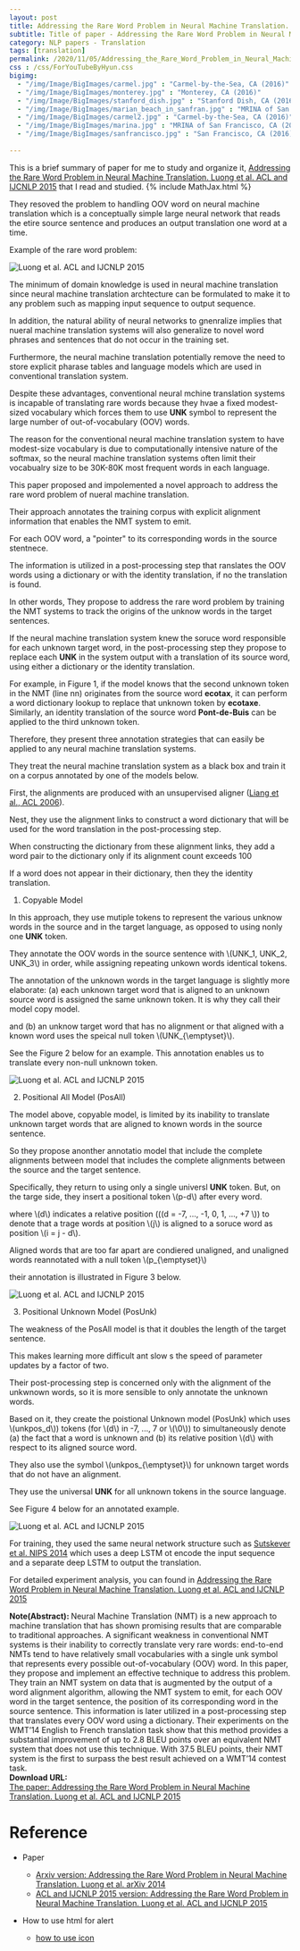 ```yaml
---
layout: post
title: Addressing the Rare Word Problem in Neural Machine Translation. Luong et al. ACL and IJCNLP. 2015.
subtitle: Title of paper - Addressing the Rare Word Problem in Neural Machine Translation. Luong et al. ACL and IJCNLP. 2015.
category: NLP papers - Translation
tags: [translation]
permalink: /2020/11/05/Addressing_the_Rare_Word_Problem_in_Neural_Machine_Translation/
css : /css/ForYouTubeByHyun.css
bigimg: 
  - "/img/Image/BigImages/carmel.jpg" : "Carmel-by-the-Sea, CA (2016)"
  - "/img/Image/BigImages/monterey.jpg" : "Monterey, CA (2016)"
  - "/img/Image/BigImages/stanford_dish.jpg" : "Stanford Dish, CA (2016)"
  - "/img/Image/BigImages/marian_beach_in_sanfran.jpg" : "MRINA of San Francisco, CA (2016)"
  - "/img/Image/BigImages/carmel2.jpg" : "Carmel-by-the-Sea, CA (2016)"
  - "/img/Image/BigImages/marina.jpg" : "MRINA of San Francisco, CA (2016)"
  - "/img/Image/BigImages/sanfrancisco.jpg" : "San Francisco, CA (2016)"
  
---
```


This is a brief summary of paper for me to study and organize it, [Addressing the Rare Word Problem in Neural Machine Translation. Luong et al. ACL and IJCNLP 2015](https://www.aclweb.org/anthology/P15-1002/) that I read and studied. 
{% include MathJax.html %}

They resoved the problem to handling OOV word on neural machine translation which is a conceptually simple large neural network that reads the etire source sentence and produces an output translation one word at a time.

Example of the rare word problem:

![Luong et al. ACL and IJCNLP 2015](/img/Image/NaturalLanguageProcessing/NLPLabs/Paper_Investigation/Translation/2020-11-05-Addressing_the_Rare_Word_Problem_in_Neural_Machine_Translation/problem_1_of_the_rare_word.PNG)

The minimum of domain knowledge is used in neural machine translation since neural machine translation archtecture can be formulated to make it to any problem such as mapping input sequence to output sequence. 

In addition, the natural ability of neural networks to gnenralize implies that nueral machine translation systems will also generalize to novel word phrases and sentences that do not occur in the training set.

Furthermore, the neural machine translation potentially remove the need to store explicit pharase tables and language models which are used in conventional translation system.

Despite these advantages, conventional neural mchine translation systems is incapable of translating rare words because they hvae a fixed modest-sized vocabulary which forces them to use **UNK** symbol to represent the large number of out-of-vocabulary (OOV) words. 

The reason for the conventional neural machine translation system to have modest-size vocabulary is due to computationally intensive nature of the softmax, so the neural machine translation systems often limit their vocabualry size to be 30K-80K most frequent words in each language. 

This paper proposed and impolemented a novel approach to address the rare word problem of nueral machine translation. 

Their approach annotates the training corpus with explicit alignment information that enables the NMT system to emit.

For each OOV word, a "pointer" to its corresponding words in the source stentnece. 

The information is utilized in a post-processing step that ranslates the OOV words using a dictionary  or with the identity translation, if no the translation is found.

In other words, They propose to address the rare word problem by training the NMT systems to track the origins of the unknow words in the target sentences. 

If the neural machine translation system knew the soruce word responsible for each unknown target word, in the post-processing step they propose to replace each **UNK** in the system output with a translation of its source word, using either a dictionary or the identity translation.

For example, in Figure 1, if the model knows that the second unknown token in the NMT (line nn) originates from the source word **ecotax**, it can perform a word dictionary lookup to replace that unknown token by **ecotaxe**. Similarly, an identity translation of the source word **Pont-de-Buis** can be applied to the third unknown token.

Therefore, they present three annotation strategies that can easily be applied to any neural machine translation systems. 

They treat the neural machine translation system as a black box and train it on a corpus annotated by one of the models below. 

First, the alignments are produced with an unsupervised aligner ([Liang et al., ACL 2006](https://www.aclweb.org/anthology/N06-1014/)).

Nest, they use the alignment links to construct a word dictionary that will be used for the word translation in the post-processing step.

When constructing the dictionary from these alignment links, they add a word pair to the dictionary only if its alignment count exceeds 100

If a word does not appear in their dictionary, then they the identity translation.

1. Copyable Model

In this approach, they use mutiple tokens to represent the various unknow words in the source and in the target language, as opposed to using nonly one **UNK** token.

They annotate the OOV words in the source sentence with \\(UNK_1, UNK_2, UNK_3\\) in order, while assigning repeating unkown words identical tokens.

The annotation of the unknown words in the target language is slightly more elaborate: (a) each unknown target word that is aligned to an unknown source word is assigned the same unknown token. It is why they call their model copy model.

and (b) an unknow target word that has no alignment or that aligned with a known word uses the speical null token \\(UNK_{\emptyset}\\).

See the Figure 2 below for an example. This annotation enables us to translate every non-null unknown token.

![Luong et al. ACL and IJCNLP 2015](/img/Image/NaturalLanguageProcessing/NLPLabs/Paper_Investigation/Translation/2020-11-05-Addressing_the_Rare_Word_Problem_in_Neural_Machine_Translation/Annotation_1.PNG)

2. Positional All Model (PosAll)

The model above, copyable model, is limited by its inability to translate unknown target words that are aligned to known words in the source sentence.

So they propose anonther annotatio model that include the complete alignments between model that includes the complete alignments between the source and the target sentence.

Specifically, they return to using only a single universl **UNK** token. But, on the targe side, they insert a positional token \\(p-d\\) after every word.

where \\(d\\) indicates a relative position (\((d = -7, ..., -1, 0, 1, ..., +7 \\)) to denote that a trage words at position \\(j\\) is aligned to a soruce word as position \\(i = j - d\\). 

Aligned words that are too far apart are condiered unaligned, and unaligned words reannotated with a null token \\(p_{\emptyset}\\)

their annotation is illustrated in Figure 3 below.

![Luong et al. ACL and IJCNLP 2015](/img/Image/NaturalLanguageProcessing/NLPLabs/Paper_Investigation/Translation/2020-11-05-Addressing_the_Rare_Word_Problem_in_Neural_Machine_Translation/Annotation2.PNG)

3. Positional Unknown Model (PosUnk)

The weakness of the PosAll model is that it doubles the length of the target sentence.

This makes learning more difficult ant slow s the speed of parameter updates by a factor of two. 

Their post-processing step is concerned only with the alignment of the unkwnown words, so it is more sensible to only annotate the unknown words. 

Based on it, they create the poistional Unknown model (PosUnk) which uses \\(unkpos_d\\)) tokens (for \\(d\\) in -7, ..., 7 or \\(\0\\)) to simultaneously denote (a) the fact that a word is unknown and (b) its relative position \\(d\\) with respect to its aligned source word.

They also use the symbol \\(unkpos_{\emptyset}\\) for unknown target words that do not have an alignment.

They use the universal **UNK** for all unknown tokens in the source language.

See Figure 4 below for an annotated example.

![Luong et al. ACL and IJCNLP 2015](/img/Image/NaturalLanguageProcessing/NLPLabs/Paper_Investigation/Translation/2020-11-05-Addressing_the_Rare_Word_Problem_in_Neural_Machine_Translation/Annotation_3.PNG)

For training, they used the same neural network structure such as [Sutskever et al. NIPS 2014](https://arxiv.org/abs/1409.3215) which uses a deep LSTM ot encode the input sequence and a separate deep LSTM to output the translation.

For detailed experiment analysis, you can found in [Addressing the Rare Word Problem in Neural Machine Translation. Luong et al. ACL and IJCNLP 2015](https://www.aclweb.org/anthology/P15-1002/)

<div class="alert alert-info" role="alert"><i class="fa fa-info-circle"></i> <b>Note(Abstract): </b>
Neural Machine Translation (NMT) is a new approach to machine translation that has shown promising results that are comparable to traditional approaches. A significant weakness in conventional NMT systems is their inability to correctly translate very rare words: end-to-end NMTs tend to have relatively small vocabularies with a single unk symbol that represents every possible out-of-vocabulary (OOV) word. In this paper, they propose and implement an effective technique to address this problem. They train an NMT system on data that is augmented by the output of a word alignment algorithm, allowing the NMT system to emit, for each OOV word in the target sentence, the position of its corresponding word in the source sentence. This information is later utilized in a post-processing step that translates every OOV word using a dictionary. Their experiments on the WMT’14 English to French translation task show that this method provides a substantial improvement of up to 2.8 BLEU points over an equivalent NMT system that does not use this technique. With 37.5 BLEU points, their NMT system is the first to surpass the best result achieved on a WMT’14 contest task.
</div>
    
<div class="alert alert-success" role="alert"><i class="fa fa-paperclip fa-lg"></i> <b>Download URL: </b><br>
  <a href="https://www.aclweb.org/anthology/P15-1002/">The paper: Addressing the Rare Word Problem in Neural Machine Translation. Luong et al. ACL and IJCNLP 2015</a>
</div>

# Reference 

- Paper 
  - [Arxiv version: Addressing the Rare Word Problem in Neural Machine Translation. Luong et al. arXiv 2014](https://arxiv.org/abs/1410.8206)
  - [ACL and IJCNLP 2015 version: Addressing the Rare Word Problem in Neural Machine Translation. Luong et al. ACL and IJCNLP 2015](https://www.aclweb.org/anthology/P15-1002/)
  
- How to use html for alert
  - [how to use icon](http://idratherbewriting.com/documentation-theme-jekyll/mydoc_icons.html)
    


